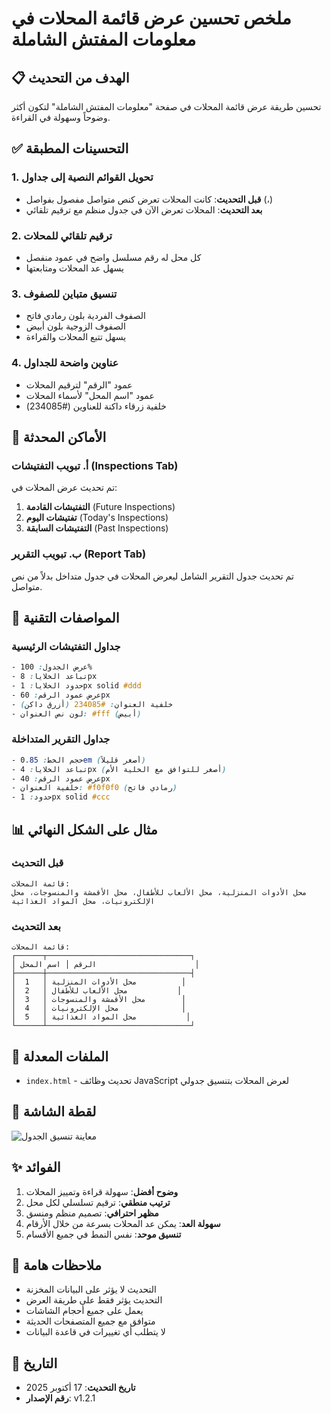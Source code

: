 # ملخص تحسين عرض قائمة المحلات في معلومات المفتش الشاملة

## 📋 الهدف من التحديث
تحسين طريقة عرض قائمة المحلات في صفحة "معلومات المفتش الشاملة" لتكون أكثر وضوحاً وسهولة في القراءة.

## ✅ التحسينات المطبقة

### 1. **تحويل القوائم النصية إلى جداول**
- **قبل التحديث**: كانت المحلات تعرض كنص متواصل مفصول بفواصل (،)
- **بعد التحديث**: المحلات تعرض الآن في جدول منظم مع ترقيم تلقائي

### 2. **ترقيم تلقائي للمحلات**
- كل محل له رقم مسلسل واضح في عمود منفصل
- يسهل عد المحلات ومتابعتها

### 3. **تنسيق متباين للصفوف**
- الصفوف الفردية بلون رمادي فاتح
- الصفوف الزوجية بلون أبيض
- يسهل تتبع المحلات والقراءة

### 4. **عناوين واضحة للجداول**
- عمود "الرقم" لترقيم المحلات
- عمود "اسم المحل" لأسماء المحلات
- خلفية زرقاء داكنة للعناوين (#234085)

## 📍 الأماكن المحدثة

### أ. تبويب التفتيشات (Inspections Tab)
تم تحديث عرض المحلات في:
1. **التفتيشات القادمة** (Future Inspections)
2. **تفتيشات اليوم** (Today's Inspections)
3. **التفتيشات السابقة** (Past Inspections)

### ب. تبويب التقرير (Report Tab)
تم تحديث جدول التقرير الشامل ليعرض المحلات في جدول متداخل بدلاً من نص متواصل.

## 🎨 المواصفات التقنية

### جداول التفتيشات الرئيسية
```css
- عرض الجدول: 100%
- تباعد الخلايا: 8px
- حدود الخلايا: 1px solid #ddd
- عرض عمود الرقم: 60px
- خلفية العنوان: #234085 (أزرق داكن)
- لون نص العنوان: #fff (أبيض)
```

### جداول التقرير المتداخلة
```css
- حجم الخط: 0.85em (أصغر قليلاً)
- تباعد الخلايا: 4px (أصغر للتوافق مع الخلية الأم)
- عرض عمود الرقم: 40px
- خلفية العنوان: #f0f0f0 (رمادي فاتح)
- حدود: 1px solid #ccc
```

## 📊 مثال على الشكل النهائي

### قبل التحديث
```
قائمة المحلات:
محل الأدوات المنزلية، محل الألعاب للأطفال، محل الأقمشة والمنسوجات، محل الإلكترونيات، محل المواد الغذائية
```

### بعد التحديث
```
قائمة المحلات:
┌──────┬────────────────────────────────┐
│ الرقم │ اسم المحل                      │
├──────┼────────────────────────────────┤
│  1   │ محل الأدوات المنزلية          │
│  2   │ محل الألعاب للأطفال           │
│  3   │ محل الأقمشة والمنسوجات        │
│  4   │ محل الإلكترونيات              │
│  5   │ محل المواد الغذائية           │
└──────┴────────────────────────────────┘
```

## 🔧 الملفات المعدلة
- `index.html` - تحديث وظائف JavaScript لعرض المحلات بتنسيق جدولي

## 📸 لقطة الشاشة
![معاينة تنسيق الجدول](https://github.com/user-attachments/assets/8c4c081f-214a-4bdf-9bb9-8877f7e17b85)

## ✨ الفوائد

1. **وضوح أفضل**: سهولة قراءة وتمييز المحلات
2. **ترتيب منطقي**: ترقيم تسلسلي لكل محل
3. **مظهر احترافي**: تصميم منظم ومنسق
4. **سهولة العد**: يمكن عد المحلات بسرعة من خلال الأرقام
5. **تنسيق موحد**: نفس النمط في جميع الأقسام

## 🎯 ملاحظات هامة

- التحديث لا يؤثر على البيانات المخزنة
- التحديث يؤثر فقط على طريقة العرض
- يعمل على جميع أحجام الشاشات
- متوافق مع جميع المتصفحات الحديثة
- لا يتطلب أي تغييرات في قاعدة البيانات

## 📝 التاريخ
- **تاريخ التحديث**: 17 أكتوبر 2025
- **رقم الإصدار**: v1.2.1
